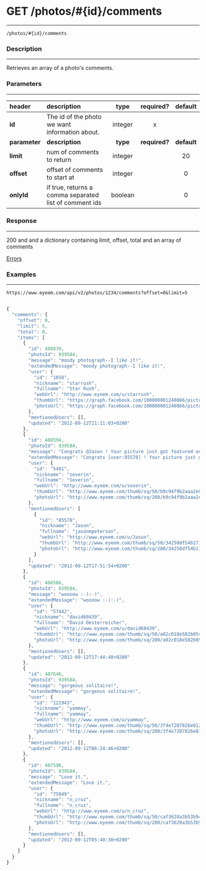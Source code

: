 # GET /photos/#{id}/comments  
***
`/photos/#{id}/comments`

### Description
***
Retrieves an array of a photo's comments.

### Parameters
***

|header| description| type |required? |default|
|:---------|:--------------|:----------:|:------------:|:------------:|
|**id**|The id of the photo we want information about.|integer|x||
|**parameter**| **description**| **type** |**required?** |**default**|
|**limit**|num of comments to return|integer||20|
|**offset**|offset of comments to start at|integer||0|
|**onlyId**|if true, returns a comma separated list of comment ids|boolean||0|

### Response
***


200 and and a dictionary containing limit, offset, total and an array of comments

[Errors](../../resources/errors.md#files)
### Examples
***

`https://www.eyeem.com/api/v2/photos/1234/comments?offset=0&limit=5`

```javascript

{
  "comments": {
    "offset": 0,
    "limit": 5,
    "total": 8,
    "items": [
      {
        "id": 408870,
        "photoId": 939584,
        "message": "moody photograph--I like it!",
        "extendedMessage": "moody photograph--I like it!",
        "user": {
          "id": "1658",
          "nickname": "starrush",
          "fullname": "Star Rush",
          "webUrl": "http://www.eyeem.com/u/starrush",
          "thumbUrl": "https://graph.facebook.com/100000001240866/picture?type=square",
          "photoUrl": "https://graph.facebook.com/100000001240866/picture?type=large"
        },
        "mentionedUsers": [],
        "updated": "2012-09-12T21:11:03+0200"
      },
      {
        "id": 408594,
        "photoId": 939584,
        "message": "Congrats @Jason ! Your picture just got featured on "In 24 Pictures Around the World". Check it out on the EyeEm blog!",
        "extendedMessage": "Congrats [user:85578] ! Your picture just got featured on "In 24 Pictures Around the World". Check it out on the EyeEm blog!",
        "user": {
          "id": "5491",
          "nickname": "severin",
          "fullname": "Severin",
          "webUrl": "http://www.eyeem.com/u/severin",
          "thumbUrl": "http://www.eyeem.com/thumb/sq/50/b9c94f9b2aaa2e0445816f21593035cdc997f53e.jpg",
          "photoUrl": "http://www.eyeem.com/thumb/sq/200/b9c94f9b2aaa2e0445816f21593035cdc997f53e.jpg"
        },
        "mentionedUsers": [
          {
            "id": "85578",
            "nickname": "Jason",
            "fullname": "jasonmpeterson",
            "webUrl": "http://www.eyeem.com/u/Jason",
            "thumbUrl": "http://www.eyeem.com/thumb/sq/50/34250df54b171c0a3e7ff5b7b2baca9a6f91878c.jpg",
            "photoUrl": "http://www.eyeem.com/thumb/sq/200/34250df54b171c0a3e7ff5b7b2baca9a6f91878c.jpg"
          }
        ],
        "updated": "2012-09-12T17:51:54+0200"
      },
      {
        "id": 408566,
        "photoId": 939584,
        "message": "woooow :-):-)",
        "extendedMessage": "woooow :-):-)",
        "user": {
          "id": "57442",
          "nickname": "david60439",
          "fullname": "David Oesterreicher",
          "webUrl": "http://www.eyeem.com/u/david60439",
          "thumbUrl": "http://www.eyeem.com/thumb/sq/50/a02c018e582b054280466f97045e9fb35746f82f.jpg",
          "photoUrl": "http://www.eyeem.com/thumb/sq/200/a02c018e582b054280466f97045e9fb35746f82f.jpg"
        },
        "mentionedUsers": [],
        "updated": "2012-09-12T17:44:48+0200"
      },
      {
        "id": 407646,
        "photoId": 939584,
        "message": "gorgeous solitaire!",
        "extendedMessage": "gorgeous solitaire!",
        "user": {
          "id": "121943",
          "nickname": "yammay",
          "fullname": "yammay",
          "webUrl": "http://www.eyeem.com/u/yammay",
          "thumbUrl": "http://www.eyeem.com/thumb/sq/50/3f4e7207826e012c99c9945c61621961975c317a.jpg",
          "photoUrl": "http://www.eyeem.com/thumb/sq/200/3f4e7207826e012c99c9945c61621961975c317a.jpg"
        },
        "mentionedUsers": [],
        "updated": "2012-09-12T06:24:46+0200"
      },
      {
        "id": 407596,
        "photoId": 939584,
        "message": "Love it.",
        "extendedMessage": "Love it.",
        "user": {
          "id": "75949",
          "nickname": "n_cruz",
          "fullname": "n_cruz",
          "webUrl": "http://www.eyeem.com/u/n_cruz",
          "thumbUrl": "http://www.eyeem.com/thumb/sq/50/caf3628a3b53b94596dcee724a5eb142414e498f.jpg",
          "photoUrl": "http://www.eyeem.com/thumb/sq/200/caf3628a3b53b94596dcee724a5eb142414e498f.jpg"
        },
        "mentionedUsers": [],
        "updated": "2012-09-12T05:40:30+0200"
      }
    ]
  }
}

```

 